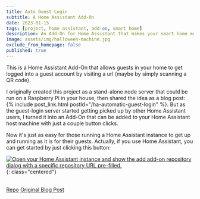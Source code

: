 ```yaml
---
title: Auto Guest Login
subtitle: A Home Assistant Add-On
date: 2023-01-15
tags: [project, home assistant, add-on, smart home]
description: An Add-On for Home Assistant that makes your smart home much more accessible to guests by automatically logging them into a guest account
image: assets/img/halloween-machine.jpg
exclude_from_homepage: false
published: true
---
```


This is a Home Assistant Add-On that allows guests in your home to get logged into a guest account by visiting a url (maybe by simply scanning a QR code).

I originally created this project as a stand-alone node server that could be run on a Raspberry Pi in your house, then shared the idea as a blog post:
{% include post_link.html postId="/ha-automatic-guest-login" %}.
But as the guest-login server started getting
picked up by other Home Assistant users, I turned it into an Add-On that can be added to your Home Assistant host machine with just a couple button clicks.

Now it's just as easy for those running a Home Assistant instance to get up and running as it is for their guests. Actually, if you use Home Assistant, you can get started
by just clicking this button:

[![Open your Home Assistant instance and show the add add-on repository dialog with a specific repository URL pre-filled.](https://my.home-assistant.io/badges/supervisor_add_addon_repository.svg)](https://my.home-assistant.io/redirect/supervisor_add_addon_repository/?repository_url=https%3A%2F%2Fgithub.com%2Fcnorick%2Fha-auto-guest-login)
{: class="centered"}

<br/>

<div class="link-row">
  <a href="https://github.com/cnorick/ha-auto-guest-login">Repo</a>
  <a href="{% post_url ha-automatic-guest-login/2021-12-22-ha-automatic-guest-login %}">Original Blog Post</a>
</div>